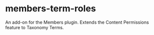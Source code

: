 # members-term-roles
An add-on for the Members plugin. Extends the Content Permissions feature to Taxonomy Terms.
